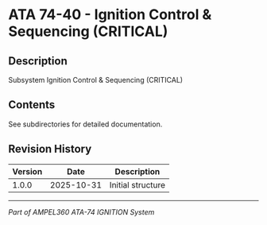 # ATA 74-40 - Ignition Control & Sequencing (CRITICAL)

## Description

Subsystem Ignition Control & Sequencing (CRITICAL)

## Contents

See subdirectories for detailed documentation.

## Revision History

| Version | Date | Description |
|---------|------|-------------|
| 1.0.0 | 2025-10-31 | Initial structure |

---

*Part of AMPEL360 ATA-74 IGNITION System*
